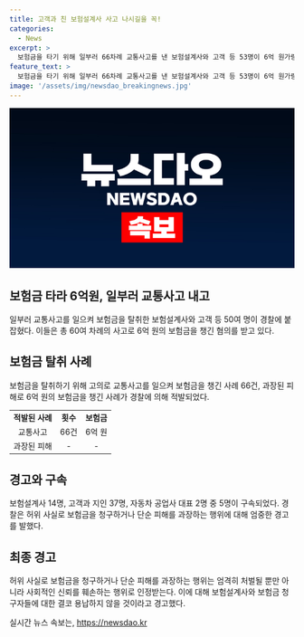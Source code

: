 ```yaml
---
title: 고객과 친 보험설계사 사고 나시길을 꼭!
categories:
  - News
excerpt: >
  보험금을 타기 위해 일부러 66차례 교통사고를 낸 보험설계사와 고객 등 53명이 6억 원가량의 보험금을 타냈습니다. 사고 피해를 과장하거나 허위로 청구하며, 깁스 치료 등 필요 없는 치료를 받아 보험금을 받기도 했죠. 경찰은 1년 7개월의 수사 끝에 이들을 붙잡고, 주도한 보험설계사 5명도 구속했습니다. 보험금을 얻기 위해 애꿎은 시민 차량을 들이받기도 했고, 단순 피해를 과장하는 행위에도 경고를 발했습니다. (150자)
feature_text: >
  보험금을 타기 위해 일부러 66차례 교통사고를 낸 보험설계사와 고객 등 53명이 6억 원가량의 보험금을 타냈습니다. 사고 피해를 과장하거나 허위로 청구하며, 깁스 치료 등 필요 없는 치료를 받아 보험금을 받기도 했죠. 경찰은 1년 7개월의 수사 끝에 이들을 붙잡고, 주도한 보험설계사 5명도 구속했습니다. 보험금을 얻기 위해 애꿎은 시민 차량을 들이받기도 했고, 단순 피해를 과장하는 행위에도 경고를 발했습니다. (150자)
image: '/assets/img/newsdao_breakingnews.jpg'
---
```


<p><img src="/assets/img/newsdao_breakingnews.jpg" alt="firstkoreanews 속보" /></p>

<h2 data-ke-size="size26">보험금 타라 6억원, 일부러 교통사고 내고</h2>

<p data-ke-size="size16">일부러 교통사고를 일으켜 보험금을 탈취한 보험설계사와 고객 등 50여 명이 경찰에 붙잡혔다. 이들은 총 60여 차례의 사고로 6억 원의 보험금을 챙긴 혐의를 받고 있다.</p>

<h2 data-ke-size="size26">보험금 탈취 사례</h2>

<p data-ke-size="size16">보험금을 탈취하기 위해 고의로 교통사고를 일으켜 보험금을 챙긴 사례 66건, 과장된 피해로 6억 원의 보험금을 챙긴 사례가 경찰에 의해 적발되었다.</p>

<table style="width: 100%;" data-ke-size="size16">
<tbody>
<tr>
<td style="text-align: center; height: 17px;"><b>적발된 사례</b></td>
<td style="text-align: center; height: 17px;"><b>횟수</b></td>
<td style="text-align: center; height: 17px;"><b>보험금</b></td>
</tr>
<tr>
<td style="text-align: center; height: 17px;">교통사고</td>
<td style="text-align: center; height: 17px;">66건</td>
<td style="text-align: center; height: 17px;">6억 원</td>
</tr>
<tr>
<td style="text-align: center; height: 17px;">과장된 피해</td>
<td style="text-align: center; height: 17px;">-</td>
<td style="text-align: center; height: 17px;">-</td>
</tr>
</tbody>
</table>

<h2 data-ke-size="size26">경고와 구속</h2>

<p data-ke-size="size16">보험설계사 14명, 고객과 지인 37명, 자동차 공업사 대표 2명 중 5명이 구속되었다. 경찰은 허위 사실로 보험금을 청구하거나 단순 피해를 과장하는 행위에 대해 엄중한 경고를 발했다.</p>

<h2 data-ke-size="size26">최종 경고</h2>

<p data-ke-size="size16">허위 사실로 보험금을 청구하거나 단순 피해를 과장하는 행위는 엄격히 처벌될 뿐만 아니라 사회적인 신뢰를 훼손하는 행위로 인정받는다. 이에 대해 보험설계사와 보험금 청구자들에 대한 결코 용납하지 않을 것이라고 경고했다.</p>
실시간 뉴스 속보는, <a href="https://newsdao.kr" rel="dofollow">https://newsdao.kr</a>


